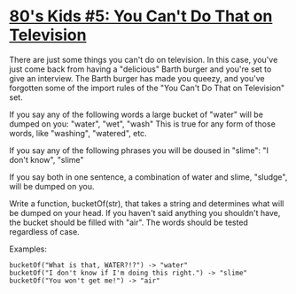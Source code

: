 # [80's Kids #5: You Can't Do That on Television](https://www.codewars.com/kata/80-s-kids-number-5-you-cant-do-that-on-television "https://www.codewars.com/kata/5667525f0f157f7a0a000004")

There are just some things you can't do on television. In this case, you've just come back from having a "delicious" Barth burger and you're set to give an interview. The Barth burger has made you queezy, and you've forgotten some of the import rules of the "You Can't Do That on Television" set.

If you say any of the following words a large bucket of "water" will be dumped on you:
"water", "wet", "wash"
This is true for any form of those words, like "washing", "watered", etc.

If you say any of the following phrases you will be doused in "slime":
"I don't know", "slime"

If you say both in one sentence, a combination of water and slime, "sludge", will be dumped on you.

Write a function, bucketOf(str), that takes a string and determines what will be dumped on your head. If you haven't said anything you shouldn't have, the bucket should be filled with "air". The words should be tested regardless of case.

Examples:
```
bucketOf("What is that, WATER?!?") -> "water"
bucketOf("I don't know if I'm doing this right.") -> "slime"
bucketOf("You won't get me!") -> "air"
```